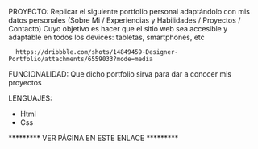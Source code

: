 
PROYECTO:
  Replicar el siguiente portfolio personal adaptándolo con mis datos personales (Sobre Mi / Experiencias y Habilidades / Proyectos / Contacto) 
  Cuyo objetivo es hacer que el sitio web sea accesible y adaptable en todos los devices: tabletas, smartphones, etc
  
      https://dribbble.com/shots/14849459-Designer-Portfolio/attachments/6559033?mode=media

FUNCIONALIDAD:
  Que dicho portfolio sirva para dar a conocer mis proyectos 

LENGUAJES:
  * Html
  * Css


********* VER PÁGINA EN ESTE ENLACE *********




